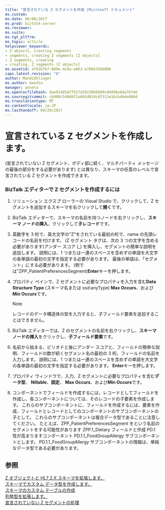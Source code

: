 ```yaml
---
title: "宣言されている Z セグメントを作成 |Microsoft ドキュメント"
ms.custom: 
ms.date: 06/08/2017
ms.prod: biztalk-server
ms.reviewer: 
ms.suite: 
ms.tgt_pltfrm: 
ms.topic: article
helpviewer_keywords:
- Z objects, creating segments
- segments, creating Z segments [Z objects]
- Z segments, creating
- creating, Z segments [Z objects]
ms.assetid: afd1b7b7-089e-4c6a-a063-e708431bb888
caps.latest.revision: "6"
author: MandiOhlinger
ms.author: mandia
manager: anneta
ms.openlocfilehash: dae9148547f527d29238b6080cd499be8da7b7e6
ms.sourcegitcommit: cb908c540d8f1a692d01dc8f313e16cb4b4e696d
ms.translationtype: MT
ms.contentlocale: ja-JP
ms.lasthandoff: 09/20/2017
---
```

# <a name="creating-declared-z-segments"></a>宣言されている Z セグメントを作成します。
(宣言されていない Z セグメント、ボディ部に続く、マルチパーティ メッセージの最後の部分をする必要があります) とは異なり、スキーマの任意のレベルで宣言されている Z セグメントを作成できます。  
  
### <a name="to-create-a-z-segment-in-biztalk-editor"></a>BizTalk エディターで Z セグメントを作成するには  
  
1.  ソリューション エクスプ ローラーの Visual Studio で、クリックして、Z セグメントを追加するスキーマを右クリックして**開く**です。  
  
2.  BizTalk エディターで、スキーマの名前を持つノードを右クリックし、**スキーマ ノードの挿入**、クリックして**子レコード**です。  
  
3.  英数字を 3 桁で、英大文字の"Z"をされている最初の桁で、name の先頭レコードの名前を付けます。 (Z セグメント タグは、次の 3 つの文字を含める必要があります)アンダー スコア (_) を挿入し、セグメントの簡単な説明を追加します。 説明には、1 つまたは一連のスペースを含めずの単語を大文字の各単語の最初の文字を指定する必要があります。 最後の単語は、「セグメント」にする必要があります。 (例では"ZPP_PatientPreferencesSegment)**Enter**キーを押します。  
  
4.  プロパティ ペインで、Z セグメントに必要なプロパティを入力を含む**Data Structure Type** (スキーマ名または xsd:anyType) **Max Occurs**、および**Min Occurs**です。  
  
    > [!NOTE]
    >  レコードのデータ構造体の型を入力すると、子フィールド要素を追加することはできません。  
  
5.  BizTalk エディターでは、Z のセグメントの名前を右クリックし、**スキーマ ノードの挿入**をクリックし、**子フィールド要素**です。  
  
6.  名前から始まる、ピリオドと後にアンダー スコアと、フィールドの簡単な説明、フィールドの数が続くセグメント名の最初の 3 桁、フィールドの名前を入力します。 説明には、1 つまたは一連のスペースを含めずの単語を大文字の各単語の最初の文字を指定する必要があります。 **Enter**キーを押します。  
  
7.  プロパティ ウィンドウで、入力、Z セグメントに必要なプロパティを含む**データ型**、 **Nillable**、**固定**、 **Max Occurs**、および**Min Occurs**です。  
  
8.  コンポーネントでフィールドを作成するには、レコードとしてフィールドを作成し、各コンポーネントについては、そのレコードの子要素を作成します。 これらのサブコンポーネントに、フィールドを作成するには、要素を作成、フィールドとレコードとしてのコンポーネントのサブコンポーネントの子として。 これらのサブコンポーネントは複合データ型であることに注意してください。 たとえば、ZPP_PatientPreferencesSegment をという名前のセグメントをする可能性があります ZPP.1_Dietary フィールドと作成 PD.1 性が高まりますコンポーネント PD.1.1_FoodGroupAllergy サブコンポーネントとします。 PD.1.1_FoodGroupAllergy サブコンポーネントの情報は、単純なデータ型である必要があります。  
  
## <a name="see-also"></a>参照  
 [Z オブジェクトと HL7 2.X スキーマを拡張します。](../../adapters-and-accelerators/accelerator-hl7/extending-hl7-2-x-schemas-with-z-objects.md)   
 [スキーマでカスタム データ型を作成します。](../../adapters-and-accelerators/accelerator-hl7/creating-custom-data-types-in-schemas.md)   
 [スキーマのカスタム テーブルの作成](../../adapters-and-accelerators/accelerator-hl7/creating-custom-tables-in-schemas.md)   
 [列挙型を拡張します。](../../adapters-and-accelerators/accelerator-hl7/extending-enumerations.md)   
 [宣言されていない Z セグメントの処理](../../adapters-and-accelerators/accelerator-hl7/handling-undeclared-z-segments.md)